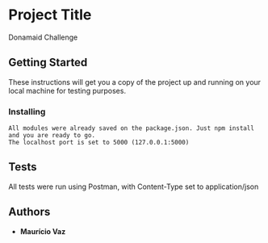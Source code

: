 # Project Title

Donamaid Challenge

## Getting Started

These instructions will get you a copy of the project up and running on your local machine for testing purposes.

### Installing

```
All modules were already saved on the package.json. Just npm install and you are ready to go.
The localhost port is set to 5000 (127.0.0.1:5000)
```
## Tests

All tests were run using Postman, with Content-Type set to application/json

## Authors

* **Maurício Vaz**
